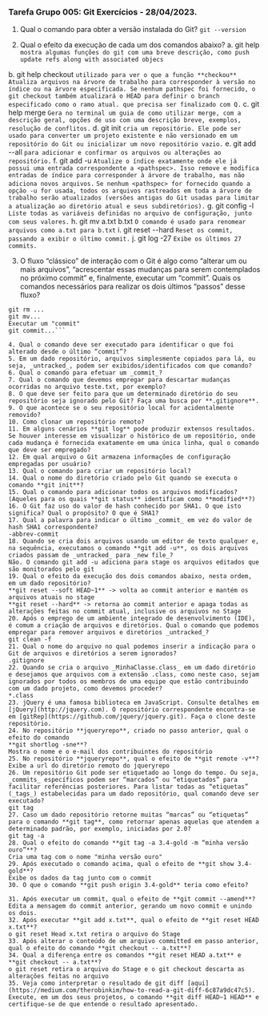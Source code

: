### Tarefa Grupo 005: Git Exercícios - 28/04/2023.

1. Qual o comando para obter a versão instalada do Git?
```git --version```

2. Qual o efeito da execução de cada um dos comandos abaixo?
  a. git help
    ```mostra algumas funções do git com uma breve descrição, como push update refs along with associated objecs```

  b. git help checkout
     ```utilizado para ver o que a função **checkou** Atualiza arquivos na árvore de trabalho para corresponder à versão no índice ou na árvore especificada. Se nenhum pathspec foi fornecido, o git checkout também atualizará o HEAD para definir o branch especificado como o ramo atual.
     que precisa ser finalizado com Q.```
  c. git help merge
      ```Gera no terminal um guia de como utilizar merge, com a descrição geral, opções de uso com uma descrição breve, exemplos, resolução de conflitos.```
   d. git init
	```cria um repositório. Ele pode ser usado para converter um projeto existente e não versionado em um repositório do Git ou inicializar um novo repositório vazio.```
  e. git add --all
 ```para adicionar e confirmar os arquivos ou alterações ao repositório.```
  f. git add -u
	```Atualize o índice exatamente onde ele já possui uma entrada correspondente a <pathspec>. Isso remove e modifica entradas de índice para corresponder à árvore de trabalho, mas não adiciona novos arquivos.```
            ```Se nenhum <pathspec> for fornecido quando a opção -u for usada, todos os arquivos rastreados em toda a árvore de trabalho serão atualizados (versões antigas do Git usadas para limitar a atualização ao diretório atual e seus subdiretórios).```
  g. git config -l
	```Liste todas as variáveis definidas no arquivo de configuração, junto com seus valores.```
  h. git mv a.txt b.txt
```O comando é usado para renomear arquivos como a.txt para b.txt```
  i. git reset --hard
	```Reset os commit, passando a exibir o último commit.```
  j. git log -27
	```Exibe os últimos 27 commits.```

3. O fluxo “clássico” de interação com o Git é algo como “alterar um ou mais arquivos”, “acrescentar essas mudanças para serem contemplados no próximo commit” e, finalmente, executar um “commit”. Quais os comandos necessários para realizar os dois últimos “passos” desse fluxo?
```git add ...
git rm ...
git mv...
Executar um "commit"
git commit...```

4. Qual o comando deve ser executado para identificar o que foi alterado desde o último “commit”?
5. Em um dado repositório, arquivos simplesmente copiados para lá, ou seja, _untracked_, podem ser exibidos/identificados com que comando?
6. Qual o comando para efetuar um _commit_?
7. Qual o comando que devemos empregar para descartar mudanças ocorridas no arquivo teste.txt, por exemplo?
8. O que deve ser feito para que um determinado diretório do seu repositório seja ignorado pelo Git? Faça uma busca por **.gitignore**.
9. O que acontece se o seu repositório local for acidentalmente removido?
10. Como clonar um repositório remoto?
11. Em alguns cenários **git log** pode produzir extensos resultados. Se houver interesse em visualizar o histórico de um repositório, onde cada mudança é fornecida exatamente em uma única linha, qual o comando que deve ser empregado?
12. Em qual arquivo o Git armazena informações de configuração empregadas por usuário?
13. Qual o comando para criar um repositório local?
14. Qual o nome do diretório criado pelo Git quando se executa o comando **git init**?
15. Qual o comando para adicionar todos os arquivos modificados? (Aqueles para os quais **git status** identificam como **modified**?)
16. O Git faz uso do valor de hash conhecido por SHA1. O que isto significa? Qual o propósito? O que é SHA1?
17. Qual a palavra para indicar o último _commit_ em vez do valor de hash SHA1 correspondente?
-abbrev-commit
18. Quando se cria dois arquivos usando um editor de texto qualquer e, na sequência, executamos o comando **git add -u**, os dois arquivos criados passam de _untracked_ para _new file_?
Não. O comando git add -u adiciona para stage os arquivos editados que são monitorados pelo git
19. Qual o efeito da execução dos dois comandos abaixo, nesta ordem, em um dado repositório?
**git reset --soft HEAD~1** -> volta ao commit anterior e mantém os arquivos atuais no stage
**git reset --hard** -> retorna ao commit anterior e apaga todas as alterações feitas no commit atual, inclusive os arquivos no Stage
20. Após o emprego de um ambiente integrado de desenvolvimento (IDE), é comum a criação de arquivos e diretórios. Qual o comando que podemos empregar para remover arquivos e diretórios _untracked_?
git clean -f
21. Qual o nome do arquivo no qual podemos inserir a indicação para o Git de arquivos e diretórios a serem ignorados?
.gitignore
22. Quando se cria o arquivo _MinhaClasse.class_ em um dado diretório e desejamos que arquivos com a extensão .class, como neste caso, sejam ignorados por todos os membros de uma equipe que estão contribuindo com um dado projeto, como devemos proceder?
*.class
23. jQuery é uma famosa biblioteca em JavaScript. Consulte detalhes em [jQuery](http://jquery.com). O repositório correspondente encontra-se em [gitRep](https://github.com/jquery/jquery.git). Faça o clone deste repositório.
24. No repositório **jqueryrepo**, criado no passo anterior, qual o efeito do comando
**git shortlog -sne**?
Mostra o nome e o e-mail dos contribuintes do repositório
25. No repositório **jqueryrepo**, qual o efeito de **git remote -v**?
Exibe a url do diretório remoto do jqueryrepo
26. Um repositório Git pode ser etiquetado ao longo do tempo. Ou seja, _commits_ específicos podem ser “marcados” ou “etiquetados” para facilitar referências posteriores. Para listar todas as “etiquetas” (_tags_) estabelecidas para um dado repositório, qual comando deve ser executado?
git tag
27. Caso um dado repositório retorne muitas “marcas” ou “etiquetas” para o comando **git tag**, como retornar apenas aquelas que atendem a determinado padrão, por exemplo, iniciadas por 2.0?
git tag -a
28. Qual o efeito do comando **git tag -a 3.4-gold -m “minha versão ouro”**?
Cria uma tag com o nome "minha versão ouro"
29. Após executado o comando acima, qual o efeito de **git show 3.4-gold**?
Exibe os dados da tag junto com o commit
30. O que o comando **git push origin 3.4-gold** teria como efeito?

31. Após executar um commit, qual o efeito de **git commit --amend**?
Edita a mensagem do commit anterior, gerando um novo commit e unindo os dois.
32. Após executar **git add x.txt**, qual o efeito de **git reset HEAD x.txt**?
o git reset Head x.txt retira o arquivo do Stage
33. Após alterar o conteúdo de um arquivo committed em passo anterior, qual o efeito do comando **git checkout -- a.txt**?
34. Qual a diferença entre os comandos **git reset HEAD a.txt** e **git checkout -- a.txt**?
o git reset retira o arquivo do Stage e o git checkout descarta as alterações feitas no arquivo
35. Veja como interpretar o resultado de git diff [aqui](https://medium.com/therobinkim/how-to-read-a-git-diff-6c87a9dc47c5). Execute, em um dos seus projetos, o comando **git diff HEAD~1 HEAD** e certifique-se de que entende o resultado apresentado.
